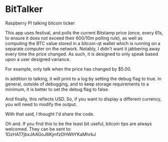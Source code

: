 BitTalker
=========

Raspberry PI talking bitcoin ticker

This app uses festival, and polls the current Bitstamp price (once, every 61s, to ensure it does not exceed their 600/10m polling rule), as well as computing the BTC value stored in a bitcoin-qt wallet which is running on a separate computer on the network. Notably, I didn't want it jabbering away every time the price changed. As such, it is designed to only speak based upon a user designed variance.

For example, only talk when the price has changed by $5.00.

In addition to talking, it will print to a log by setting the debug flag to true. In general, outside of debugging, and to keep storage requirements to a minimum, it is better to set the debug flag to false.

And finally, this reflects USD. So, if you want to display a different currency, you will need to modify the output. 

With that said, I thought I'd share the code.

Oh and. If you find this to be the least bit useful, bitcoin tips are always welcomed. They can be sent to: 1DzHAT7jbxJAAGoJ6KjmfzDHWhYKaMhrbJ
